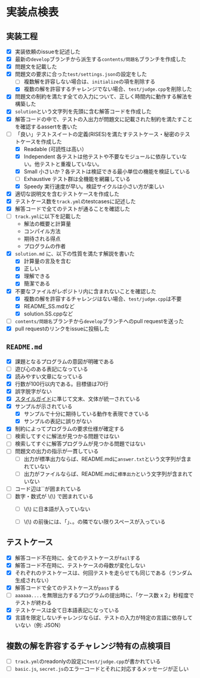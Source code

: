 # 実装点検表
## 実装工程
- [x] 実装依頼のissueを記述した
- [x] 最新の`develop`ブランチから派生する`contents/問題名`ブランチを作成した　
- [x] 問題文を記載した
- [x] 問題文の要求に合った`test/settings.json`の設定をした
  - [ ] 複数解を許容しない場合は、`initialize`の項を削除する
  - [x] 複数の解を許容するチャレンジでない場合、`test/judge.cpp`を削除した
- [x] 問題文の制約を満たす全ての入力について、正しく時間内に動作する解法を構築した
- [x] `solution`という文字列を先頭に含む解答コードを作成した
- [x] 解答コードの中で、テストの入出力が問題文に記載された制約を満たすことを確認するassertを書いた
- [ ] 「良い」テストスイートの定義(RISES)を満たすテストケース・秘密のテストケースを作成した
  - [x] Readable (可読性は高い）
  - [x] Independent 各テストは他テストや不要なモジュールに依存していない。他テストと重複していない。
  - [x] Small 小さいか？各テストは検証できる最小単位の機能を検証している
  - [ ] Exhaustive テスト群は全機能を網羅している
  - [x] Speedy 実行速度が早い。検証サイクルは小さい方が楽しい
- [x] 適切な説明文を含むテストケースを作成した
- [x] テストケース数を`track.yml`のtestcasesに記述した
- [x] 解答コードで全てのテストが通ることを確認した
- [ ] `track.yml`に以下を記載した
  - 解法の概要と計算量
  - コンパイル方法
  - 期待される得点
  - プログラムの作者
- [x] `solution.md` に、以下の性質を満たす解説を書いた
  - [x] 計算量の言及を含む
  - [x] 正しい
  - [x] 理解できる
  - [x] 簡潔である
- [x] 不要なファイルがレポジトリ内に含まれないことを確認した
  - [x] 複数の解を許容するチャレンジはない場合、`test/judge.cpp`は不要
  - [x] README_SS.mdなど
  - [x] solution.SS.cppなど
- [ ] `contents/問題名`ブランチから`develop`ブランチへのpull requestを送った
- [x] pull requestのリンクをissueに投稿した

## `README.md`
- [x] 課題となるプログラムの意図が明確である
- [ ] 遊び心のある表記になっている
- [x] 読みやすい文章になっている
- [x] 行数が100行以内である。目標値は70行
- [x] 誤字脱字がない
- [x] [スタイルガイド](../../STYLE_GUIDE.md)に準じて文末、文体が統一されている
- [x] サンプルが示されている  
  - [x] サンプルで十分に期待している動作を表現できている
  - [x] サンプルの表記に誤りがない
- [x] 制約によってプログラムの要求仕様が確定する
- [ ] 検索してすぐに解法が見つかる問題ではない
- [ ] 検索してすぐに解答プログラムが見つかる問題ではない
- [ ] 問題文の出力の指示が一貫している
  - [ ] 出力が標準出力ならば、README.mdに`answer.txt`という文字列が含まれていない
  - [ ] 出力がファイルならば、README.mdに`標準出力`という文字列が含まれていない
- [ ] コード辺は``が囲まれている
- [ ] 数字・数式が \\(\\) で囲まれている
  - [ ] \\(\\) に日本語が入っていない
  - [ ] \\(\\) の前後には、「」、。の隣でない限りスペースが入っている


## テストケース
- [x] 解答コード不在時に、全てのテストケースが`fail`する
- [x] 解答コード不在時に、テストケースの母数が変化しない
- [x] それぞれのテストケースは、何回テストを走らせても同じである（ランダム生成されない）
- [x] 解答コードで全てのテストケースが`pass`する
- [ ] `aaaaaa....`を無限出力するプログラムの提出時に、「ケース数 x 2」秒程度でテストが終わる
- [x] テストケースは全て日本語表記になっている
- [x] 言語を限定しないチャレンジならば、テストの入力が特定の言語に依存していない（例: JSON）

## 複数の解を許容するチャレンジ特有の点検項目
- [ ] `track.yml`のreadonlyの設定に`test/judge.cpp`が書かれている
- [ ] `basic.js`, `secret.js`のエラーコードとそれに対応するメッセージが正しい
